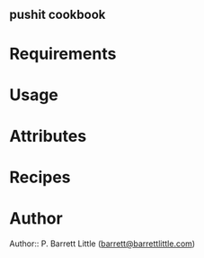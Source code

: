 ## pushit cookbook ##

# Requirements

# Usage

# Attributes

# Recipes

# Author

Author:: P. Barrett Little (barrett@barrettlittle.com)
